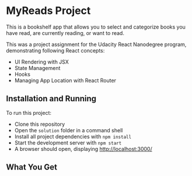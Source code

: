 # MyReads Project

This is a bookshelf app that allows you to select and categorize books you have read, are currently reading, or want to read. 

This was a project assignment for the Udacity React Nanodegree program, demonstrating following React concepts:
- UI Rendering with JSX
- State Management
- Hooks
- Managing App Location with React Router

## Installation and Running

To run this project:

- Clone this repository
- Open the `solution` folder in a command shell
- Install all project dependencies with `npm install`
- Start the development server with `npm start`
- A browser should open, displaying [http://localhost:3000/](http://localhost:3000/)

## What You Get

